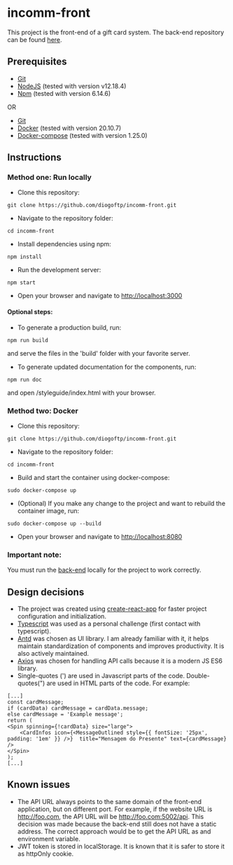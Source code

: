 
# incomm-front
This project is the front-end of a gift card system. The back-end repository can be found [here](https://github.com/diogoftp/incomm-back).
## Prerequisites
* [Git](https://git-scm.com/)
* [NodeJS](https://nodejs.org/en/) (tested with version v12.18.4)
* [Npm](https://www.npmjs.com/) (tested with version 6.14.6)

OR

* [Git](https://git-scm.com/)
* [Docker](https://www.docker.com/) (tested with version 20.10.7)
* [Docker-compose](https://docs.docker.com/compose/install/) (tested with version 1.25.0)

##  Instructions
### Method one: Run locally
* Clone this repository:
```
git clone https://github.com/diogoftp/incomm-front.git
```
* Navigate to the repository folder:
```
cd incomm-front
```
* Install dependencies using npm:
```
npm install
```
* Run the development server:
```
npm start
```
* Open your browser and navigate to [http://localhost:3000](http://localhost:3000)
#### Optional steps:
* To generate a production build, run:
```
npm run build
```
and serve the files in the 'build' folder with your favorite server.
* To generate updated documentation for the components, run:
```
npm run doc
```
and open /styleguide/index.html with your browser.

### Method two: Docker
* Clone this repository:
```
git clone https://github.com/diogoftp/incomm-front.git
```
* Navigate to the repository folder:
```
cd incomm-front
```
* Build and start the container using docker-compose:
```
sudo docker-compose up
```
* (Optional) If you make any change to the project and want to rebuild the container image, run:
```
sudo docker-compose up --build
```
* Open your browser and navigate to [http://localhost:8080](http://localhost:8080)

### Important note:
You must run the [back-end](https://github.com/diogoftp/incomm-back) locally for the project to work correctly.

## Design decisions
* The project was created using [create-react-app](https://create-react-app.dev/) for faster project configuration and initialization.
* [Typescript](https://www.typescriptlang.org/) was used as a personal challenge (first contact with typescript).
* [Antd](https://ant.design/components/overview/) was chosen as UI library. I am already familiar with it, it helps maintain standardization of components and improves productivity. It is also actively maintained.
* [Axios](https://github.com/axios/axios) was chosen for handling API calls because it is a modern JS ES6 library.
* Single-quotes (') are used in Javascript parts of the code. Double-quotes(") are used in HTML parts of the code. For example:
```
[...]
const cardMessage;
if (cardData) cardMessage = cardData.message;
else cardMessage = 'Example message';
return (
<Spin spinning={!cardData} size="large">
	<CardInfos icon={<MessageOutlined style={{ fontSize: '25px', padding: '1em' }} />}  title="Mensagem do Presente" text={cardMessage}  />
</Spin>
);
[...]
```

## Known issues
* The API URL always points to the same domain of the front-end application, but on different port. For example, if the website URL is http://foo.com, the API URL will be http://foo.com:5002/api. This decision was made because the back-end still does not have a static address. The correct approach would be to get the API URL as and environment variable.
* JWT token is stored in localStorage. It is known that it is safer to store it as httpOnly cookie.